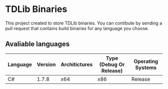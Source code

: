 # TDLib Binaries
This project created to store TDLib binaries.
You can contibute by sending a pull request that contains build binaries for any language you choose.

## Avaliable languages
| Language  | Version | Architictures | Type (Debug Or Release) | Operating Systems |
|-----------|---------|---------------|-------------------------|-------------------|
| C#        |  1.7.8  | x64|x86       | Release                 | Telegram.Td.dll   |

